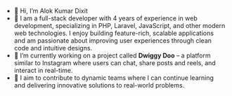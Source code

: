 - 👋 Hi, I’m Alok Kumar Dixit
- 🌱 I am a full-stack developer with 4 years of experience in web development, specializing in PHP, Laravel, JavaScript, and other modern web technologies.
   I enjoy building feature-rich, scalable applications and am passionate about improving user experiences through clean code and intuitive designs.
- 🔭 I’m currently working on a project called **Dwiggy Doo** – a platform similar to Instagram where users can chat, share posts and reels, and interact in real-time.
- 🚀 I aim to contribute to dynamic teams where I can continue learning and delivering innovative solutions to real-world problems.
  
